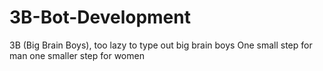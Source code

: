 # 3B-Bot-Development
3B (Big Brain Boys), too lazy to type out big brain boys
One small step for man one smaller step for women

